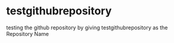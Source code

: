 # testgithubrepository
testing the github repository by giving testgithubrepository as the Repository Name
